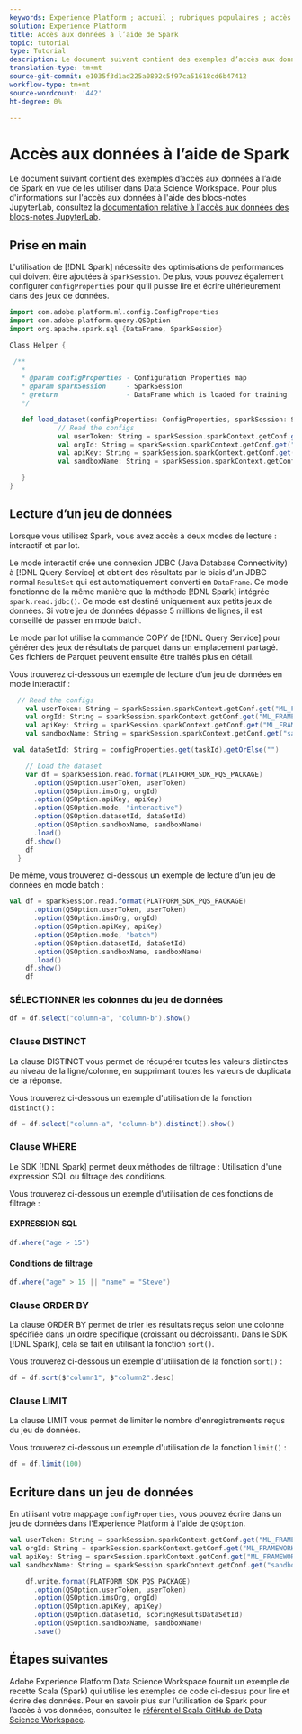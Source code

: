 ```yaml
---
keywords: Experience Platform ; accueil ; rubriques populaires ; accès aux données ; spark sdk ; api d’accès aux données ; recette d’étincelles ; lire spark ; écrire spark
solution: Experience Platform
title: Accès aux données à l’aide de Spark
topic: tutorial
type: Tutorial
description: Le document suivant contient des exemples d’accès aux données à l’aide de Spark en vue de les utiliser dans Data Science Workspace.
translation-type: tm+mt
source-git-commit: e1035f3d1ad225a0892c5f97ca51618cd6b47412
workflow-type: tm+mt
source-wordcount: '442'
ht-degree: 0%

---
```



# Accès aux données à l’aide de Spark

Le document suivant contient des exemples d’accès aux données à l’aide de Spark en vue de les utiliser dans Data Science Workspace. Pour plus d&#39;informations sur l&#39;accès aux données à l&#39;aide des blocs-notes JupyterLab, consultez la [documentation relative à l&#39;accès aux données des blocs-notes JupyterLab](../jupyterlab/access-notebook-data.md).

## Prise en main

L&#39;utilisation de [!DNL Spark] nécessite des optimisations de performances qui doivent être ajoutées à `SparkSession`. De plus, vous pouvez également configurer `configProperties` pour qu’il puisse lire et écrire ultérieurement dans des jeux de données.

```scala
import com.adobe.platform.ml.config.ConfigProperties
import com.adobe.platform.query.QSOption
import org.apache.spark.sql.{DataFrame, SparkSession}

Class Helper {

 /**
   *
   * @param configProperties - Configuration Properties map
   * @param sparkSession     - SparkSession
   * @return                 - DataFrame which is loaded for training
   */

   def load_dataset(configProperties: ConfigProperties, sparkSession: SparkSession, taskId: String): DataFrame = {
            // Read the configs
            val userToken: String = sparkSession.sparkContext.getConf.get("ML_FRAMEWORK_IMS_TOKEN", "").toString
            val orgId: String = sparkSession.sparkContext.getConf.get("ML_FRAMEWORK_IMS_ORG_ID", "").toString
            val apiKey: String = sparkSession.sparkContext.getConf.get("ML_FRAMEWORK_IMS_CLIENT_ID", "").toString
            val sandboxName: String = sparkSession.sparkContext.getConf.get("sandboxName", "").toString

   }
}
```

## Lecture d’un jeu de données

Lorsque vous utilisez Spark, vous avez accès à deux modes de lecture : interactif et par lot.

Le mode interactif crée une connexion JDBC (Java Database Connectivity) à [!DNL Query Service] et obtient des résultats par le biais d’un JDBC normal `ResultSet` qui est automatiquement converti en `DataFrame`. Ce mode fonctionne de la même manière que la méthode [!DNL Spark] intégrée `spark.read.jdbc()`. Ce mode est destiné uniquement aux petits jeux de données. Si votre jeu de données dépasse 5 millions de lignes, il est conseillé de passer en mode batch.

Le mode par lot utilise la commande COPY de [!DNL Query Service] pour générer des jeux de résultats de parquet dans un emplacement partagé. Ces fichiers de Parquet peuvent ensuite être traités plus en détail.

Vous trouverez ci-dessous un exemple de lecture d’un jeu de données en mode interactif :

```scala
  // Read the configs
    val userToken: String = sparkSession.sparkContext.getConf.get("ML_FRAMEWORK_IMS_TOKEN", "").toString
    val orgId: String = sparkSession.sparkContext.getConf.get("ML_FRAMEWORK_IMS_ORG_ID", "").toString
    val apiKey: String = sparkSession.sparkContext.getConf.get("ML_FRAMEWORK_IMS_CLIENT_ID", "").toString
    val sandboxName: String = sparkSession.sparkContext.getConf.get("sandboxName", "").toString

 val dataSetId: String = configProperties.get(taskId).getOrElse("")

    // Load the dataset
    var df = sparkSession.read.format(PLATFORM_SDK_PQS_PACKAGE)
      .option(QSOption.userToken, userToken)
      .option(QSOption.imsOrg, orgId)
      .option(QSOption.apiKey, apiKey)
      .option(QSOption.mode, "interactive")
      .option(QSOption.datasetId, dataSetId)
      .option(QSOption.sandboxName, sandboxName)
      .load()
    df.show()
    df
  }
```

De même, vous trouverez ci-dessous un exemple de lecture d’un jeu de données en mode batch :

```scala
val df = sparkSession.read.format(PLATFORM_SDK_PQS_PACKAGE)
      .option(QSOption.userToken, userToken)
      .option(QSOption.imsOrg, orgId)
      .option(QSOption.apiKey, apiKey)
      .option(QSOption.mode, "batch")
      .option(QSOption.datasetId, dataSetId)
      .option(QSOption.sandboxName, sandboxName)
      .load()
    df.show()
    df
```

### SÉLECTIONNER les colonnes du jeu de données

```scala
df = df.select("column-a", "column-b").show()
```

### Clause DISTINCT

La clause DISTINCT vous permet de récupérer toutes les valeurs distinctes au niveau de la ligne/colonne, en supprimant toutes les valeurs de duplicata de la réponse.

Vous trouverez ci-dessous un exemple d&#39;utilisation de la fonction `distinct()` :

```scala
df = df.select("column-a", "column-b").distinct().show()
```

### Clause WHERE

Le SDK [!DNL Spark] permet deux méthodes de filtrage : Utilisation d&#39;une expression SQL ou filtrage des conditions.

Vous trouverez ci-dessous un exemple d’utilisation de ces fonctions de filtrage :

#### EXPRESSION SQL

```scala
df.where("age > 15")
```

#### Conditions de filtrage

```scala
df.where("age" > 15 || "name" = "Steve")
```

### Clause ORDER BY

La clause ORDER BY permet de trier les résultats reçus selon une colonne spécifiée dans un ordre spécifique (croissant ou décroissant). Dans le SDK [!DNL Spark], cela se fait en utilisant la fonction `sort()`.

Vous trouverez ci-dessous un exemple d&#39;utilisation de la fonction `sort()` :

```scala
df = df.sort($"column1", $"column2".desc)
```

### Clause LIMIT

La clause LIMIT vous permet de limiter le nombre d&#39;enregistrements reçus du jeu de données.

Vous trouverez ci-dessous un exemple d&#39;utilisation de la fonction `limit()` :

```scala
df = df.limit(100)
```

## Ecriture dans un jeu de données

En utilisant votre mappage `configProperties`, vous pouvez écrire dans un jeu de données dans l&#39;Experience Platform à l&#39;aide de `QSOption`.

```scala
val userToken: String = sparkSession.sparkContext.getConf.get("ML_FRAMEWORK_IMS_TOKEN", "").toString
val orgId: String = sparkSession.sparkContext.getConf.get("ML_FRAMEWORK_IMS_ORG_ID", "").toString
val apiKey: String = sparkSession.sparkContext.getConf.get("ML_FRAMEWORK_IMS_CLIENT_ID", "").toString
val sandboxName: String = sparkSession.sparkContext.getConf.get("sandboxName", "").toString 

    df.write.format(PLATFORM_SDK_PQS_PACKAGE)
      .option(QSOption.userToken, userToken)
      .option(QSOption.imsOrg, orgId)
      .option(QSOption.apiKey, apiKey)
      .option(QSOption.datasetId, scoringResultsDataSetId)
      .option(QSOption.sandboxName, sandboxName)
      .save()
```


## Étapes suivantes

Adobe Experience Platform Data Science Workspace fournit un exemple de recette Scala (Spark) qui utilise les exemples de code ci-dessus pour lire et écrire des données. Pour en savoir plus sur l’utilisation de Spark pour l’accès à vos données, consultez le [référentiel Scala GitHub de Data Science Workspace](https://github.com/adobe/experience-platform-dsw-reference/tree/master/recipes/scala).